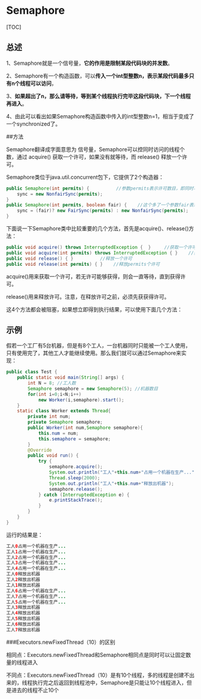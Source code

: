 # Semaphore

[TOC]

## 总述

1、Semaphore就是一个信号量，**它的作用是限制某段代码块的并发数**。

2、Semaphore有一个构造函数，可以**传入一个int型整数n，表示某段代码最多只有n个线程可以访问**，

3、**如果超出了n，那么请等待，等到某个线程执行完毕这段代码块，下一个线程再进入**。

4、由此可以看出如果Semaphore构造函数中传入的int型整数n=1，相当于变成了一个synchronized了。

##方法 

Semaphore翻译成字面意思为 信号量，Semaphore可以控同时访问的线程个数，通过 acquire() 获取一个许可，如果没有就等待，而 release() 释放一个许可。

Semaphore类位于java.util.concurrent包下，它提供了2个构造器：

```java
public Semaphore(int permits) {          //参数permits表示许可数目，即同时可以允许多少线程进行访问
    sync = new NonfairSync(permits);
}
public Semaphore(int permits, boolean fair) {    //这个多了一个参数fair表示是否是公平的，即等待时间越久的越先获取许可
    sync = (fair)? new FairSync(permits) : new NonfairSync(permits);
}
```

下面说一下Semaphore类中比较重要的几个方法，首先是acquire()、release()方法： 

```java
public void acquire() throws InterruptedException {  }     //获取一个许可
public void acquire(int permits) throws InterruptedException { }    //获取permits个许可
public void release() { }          //释放一个许可
public void release(int permits) { }    //释放permits个许可
```

acquire()用来获取一个许可，若无许可能够获得，则会一直等待，直到获得许可。

release()用来释放许可。注意，在释放许可之前，必须先获获得许可。

这4个方法都会被阻塞，如果想立即得到执行结果，可以使用下面几个方法：

## 示例

假若一个工厂有5台机器，但是有8个工人，一台机器同时只能被一个工人使用，只有使用完了，其他工人才能继续使用。那么我们就可以通过Semaphore来实现： 

```java
public class Test {  
    public static void main(String[] args) {  
        int N = 8; //工人数  
        Semaphore semaphore = new Semaphore(5); //机器数目  
        for(int i=0;i<N;i++)  
            new Worker(i,semaphore).start();  
    }      
    static class Worker extends Thread{  
        private int num;  
        private Semaphore semaphore;  
        public Worker(int num,Semaphore semaphore){  
            this.num = num;  
            this.semaphore = semaphore;  
        }          
        @Override  
        public void run() {  
            try {  
                semaphore.acquire();  
                System.out.println("工人"+this.num+"占用一个机器在生产...");  
                Thread.sleep(2000);  
                System.out.println("工人"+this.num+"释放出机器");  
                semaphore.release();              
            } catch (InterruptedException e) {  
                e.printStackTrace();  
            }  
        }  
    }  
} 

```

运行的结果是：

```java
工人0占用一个机器在生产...
工人1占用一个机器在生产...
工人2占用一个机器在生产...
工人3占用一个机器在生产...
工人4占用一个机器在生产...
工人0释放出机器
工人2释放出机器
工人1释放出机器
工人6占用一个机器在生产...
工人7占用一个机器在生产...
工人5占用一个机器在生产...
工人3释放出机器
工人4释放出机器
工人5释放出机器
工人6释放出机器
工人7释放出机器
```

###Executors.newFixedThread（10）的区别

相同点：Executors.newFixedThread和Semaphore相同点是同时可以让固定数量的线程进入

不同点：Executors.newFixedThread（10）是有10个线程，多的线程是创建不出来的，线程执行完之后返回到线程池中，Semaphore是只能让10个线程进入，但是进去的线程不止10个